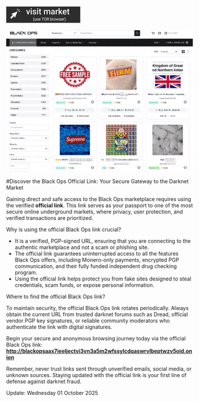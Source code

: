  
[<img src="/assets/color.webp" width="200">](http://blackopsaax7ieeljectvi3vn3a5m2wfssylcdqaswrvlbeptwzv5oid.onion)

<a href="http://blackopsaax7ieeljectvi3vn3a5m2wfssylcdqaswrvlbeptwzv5oid.onion"><img src="/assets/thick.webp" alt="Verified blackops dark web" style="max-width: 100%;"></a>
 

#Discover the Black Ops Official Link: Your Secure Gateway to the Darknet Market

Gaining direct and safe access to the Black Ops marketplace requires using the verified **official link**. This link serves as your passport to one of the most secure online underground markets, where privacy, user protection, and verified transactions are prioritized.

Why is using the official Black Ops link crucial?

- It is a verified, PGP-signed URL, ensuring that you are connecting to the authentic marketplace and not a scam or phishing site.  
- The official link guarantees uninterrupted access to all the features Black Ops offers, including Monero-only payments, encrypted PGP communication, and their fully funded independent drug checking program.  
- Using the official link helps protect you from fake sites designed to steal credentials, scam funds, or expose personal information.

Where to find the official Black Ops link?

To maintain security, the official Black Ops link rotates periodically. Always obtain the current URL from trusted darknet forums such as Dread, official vendor PGP key signatures, or reliable community moderators who authenticate the link with digital signatures.

Begin your secure and anonymous browsing journey today via the official Black Ops link: **http://blackopsaax7ieeljectvi3vn3a5m2wfssylcdqaswrvlbeptwzv5oid.onion**

Remember, never trust links sent through unverified emails, social media, or unknown sources. Staying updated with the official link is your first line of defense against darknet fraud.



Update:  Wednesday 01 October 2025